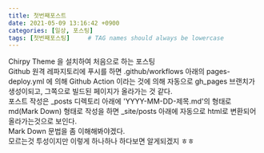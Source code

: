 ```yaml
---
title: 첫번째포스트
date: 2021-05-09 13:16:42 +0900
categories: [일상, 포스팅]
tags: [첫번째포스팅]     # TAG names should always be lowercase
---
```

Chirpy Theme 을 설치하여 처음으로 하는 포스팅  
Github 원격 레파지토리에 푸시를 하면 .github/workflows 아래의 pages-deploy.yml 에 의해 Github Action 이라는 것에 의해 자동으로 gh_pages 브랜치가 생성이되고, 그쪽으로 빌드된 페이지가 올라가는 것 같다.  
포스트 작성은 _posts 디렉토리 아래에 'YYYY-MM-DD-제목.md'의 형태로 md(Mark Down) 형태로 작성을 하면 _site/posts 아래에 자동으로 html로 변환되어 올라가는것으로 보인다.  
Mark Down 문법을 좀 이해해봐야겠다.  
모르는것 투성이지만 이렇게 하나하나 하다보면 알게되겠지 ㅎㅎ